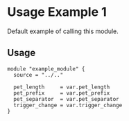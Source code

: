 # Usage Example 1

Default example of calling this module.

## Usage

```hcl
module "example_module" {
  source = "../.."

  pet_length     = var.pet_length
  pet_prefix     = var.pet_prefix
  pet_separator  = var.pet_separator
  trigger_change = var.trigger_change
}
```